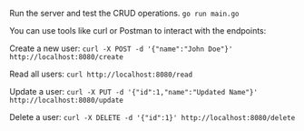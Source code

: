 Run the server and test the CRUD operations.
`go run main.go`

You can use tools like curl or Postman to interact with the endpoints:

Create a new user:
`curl -X POST -d '{"name":"John Doe"}' http://localhost:8080/create
`

Read all users:
`curl http://localhost:8080/read`

Update a user:
`curl -X PUT -d '{"id":1,"name":"Updated Name"}' http://localhost:8080/update
`

Delete a user:
`curl -X DELETE -d '{"id":1}' http://localhost:8080/delete`